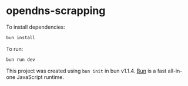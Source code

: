 # opendns-scrapping

To install dependencies:

```bash
bun install
```

To run:

```bash
bun run dev
```

This project was created using `bun init` in bun v1.1.4. [Bun](https://bun.sh) is a fast all-in-one JavaScript runtime.
